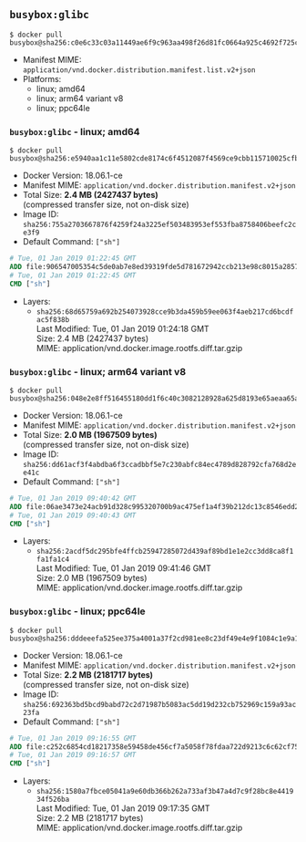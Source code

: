 ## `busybox:glibc`

```console
$ docker pull busybox@sha256:c0e6c33c03a11449ae6f9c963aa498f26d81fc0664a925c4692f725cc69afad7
```

-	Manifest MIME: `application/vnd.docker.distribution.manifest.list.v2+json`
-	Platforms:
	-	linux; amd64
	-	linux; arm64 variant v8
	-	linux; ppc64le

### `busybox:glibc` - linux; amd64

```console
$ docker pull busybox@sha256:e5940aa1c11e5802cde8174c6f4512087f4569ce9cbb115710025cfbf679a9bc
```

-	Docker Version: 18.06.1-ce
-	Manifest MIME: `application/vnd.docker.distribution.manifest.v2+json`
-	Total Size: **2.4 MB (2427437 bytes)**  
	(compressed transfer size, not on-disk size)
-	Image ID: `sha256:755a2703667876f4259f24a3225ef503483953ef553fba8758406beefc2ce3f9`
-	Default Command: `["sh"]`

```dockerfile
# Tue, 01 Jan 2019 01:22:45 GMT
ADD file:906547005354c5de0ab7e8ed39319fde5d781672942ccb213e98c8015a28571f in / 
# Tue, 01 Jan 2019 01:22:45 GMT
CMD ["sh"]
```

-	Layers:
	-	`sha256:68d65759a692b254073928cce9b3da459b59ee063f4aeb217cd6bcdfac5f838b`  
		Last Modified: Tue, 01 Jan 2019 01:24:18 GMT  
		Size: 2.4 MB (2427437 bytes)  
		MIME: application/vnd.docker.image.rootfs.diff.tar.gzip

### `busybox:glibc` - linux; arm64 variant v8

```console
$ docker pull busybox@sha256:048e2e8ff516455180dd1f6c40c3082128928a625d8193e65aeaa65a8e88af90
```

-	Docker Version: 18.06.1-ce
-	Manifest MIME: `application/vnd.docker.distribution.manifest.v2+json`
-	Total Size: **2.0 MB (1967509 bytes)**  
	(compressed transfer size, not on-disk size)
-	Image ID: `sha256:dd61acf3f4abdba6f3ccadbbf5e7c230abfc84ec4789d828792cfa768d2ee41c`
-	Default Command: `["sh"]`

```dockerfile
# Tue, 01 Jan 2019 09:40:42 GMT
ADD file:06ae3473e24acb91d328c995320700b9ac475ef1a4f39b212dc13c8546edd232 in / 
# Tue, 01 Jan 2019 09:40:43 GMT
CMD ["sh"]
```

-	Layers:
	-	`sha256:2acdf5dc295bfe4ffcb25947285072d439af89bd1e1e2cc3dd8ca8f1fa1fa1c4`  
		Last Modified: Tue, 01 Jan 2019 09:41:46 GMT  
		Size: 2.0 MB (1967509 bytes)  
		MIME: application/vnd.docker.image.rootfs.diff.tar.gzip

### `busybox:glibc` - linux; ppc64le

```console
$ docker pull busybox@sha256:dddeeefa525ee375a4001a37f2cd981ee8c23df49e4e9f1084c1e9a1029f1491
```

-	Docker Version: 18.06.1-ce
-	Manifest MIME: `application/vnd.docker.distribution.manifest.v2+json`
-	Total Size: **2.2 MB (2181717 bytes)**  
	(compressed transfer size, not on-disk size)
-	Image ID: `sha256:692363bd5bcd9babd72c2d71987b5083ac5dd19d232cb752969c159a93ac23fa`
-	Default Command: `["sh"]`

```dockerfile
# Tue, 01 Jan 2019 09:16:55 GMT
ADD file:c252c6854cd18217358e59458de456cf7a5058f78fdaa722d9213c6c62cf7599 in / 
# Tue, 01 Jan 2019 09:16:57 GMT
CMD ["sh"]
```

-	Layers:
	-	`sha256:1580a7fbce05041a9e60db366b262a733af3b47a4d7c9f28bc8e441934f526ba`  
		Last Modified: Tue, 01 Jan 2019 09:17:35 GMT  
		Size: 2.2 MB (2181717 bytes)  
		MIME: application/vnd.docker.image.rootfs.diff.tar.gzip
